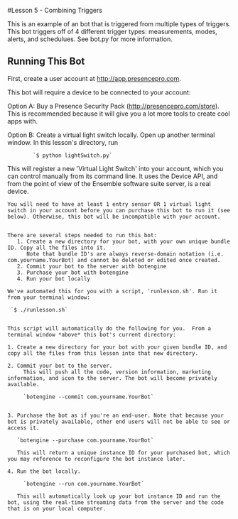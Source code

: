 #Lesson 5 - Combining Triggers

This is an example of an bot that is triggered from multiple types of triggers. This bot triggers off of 4 different trigger types: measurements, modes, alerts, and schedulues. See bot.py for more information.

## Running This Bot

 First, create a user account at http://app.presencepro.com.

 This bot will require a device to be connected to your account:

   Option A:  Buy a Presence Security Pack (http://presencepro.com/store). This is recommended because it will give you a lot more tools to create cool apps with.

   Option B:  Create a virtual light switch locally. Open up another terminal window. In this lesson's directory, run

			`$ python lightSwitch.py`

   This will register a new 'Virtual Light Switch' into your account, which you can control manually from its command line. It uses the Device API, and from the point of view of the Ensemble software suite server, is a real device.

    You will need to have at least 1 entry sensor OR 1 virtual light switch in your account before you can purchase this bot to run it (see below). Otherwise, this bot will be incompatible with your account.


    There are several steps needed to run this bot:
       1. Create a new directory for your bot, with your own unique bundle ID. Copy all the files into it.
          Note that bundle ID's are always reverse-domain notation (i.e. com.yourname.YourBot) and cannot be deleted or edited once created.
       2. Commit your bot to the server with botengine
       3. Purchase your bot with botengine
       4. Run your bot locally

    We've automated this for you with a script, 'runlesson.sh'. Run it from your terminal window:

     `$ ./runlesson.sh`


    This script will automatically do the following for you.  From a terminal window *above* this bot's current directory:

    1. Create a new directory for your bot with your given bundle ID, and copy all the files from this lesson into that new directory.

    2. Commit your bot to the server.
         This will push all the code, version information, marketing information, and icon to the server. The bot will become privately available.

         `botengine --commit com.yourname.YourBot`


    3. Purchase the bot as if you're an end-user. Note that because your bot is privately available, other end users will not be able to see or access it.

       `botengine --purchase com.yourname.YourBot`

       This will return a unique instance ID for your purchased bot, which you may reference to reconfigure the bot instance later.

    4. Run the bot locally.

         `botengine --run com.yourname.YourBot`

       This will automatically look up your bot instance ID and run the bot, using the real-time streaming data from the server and the code that is on your local computer.
